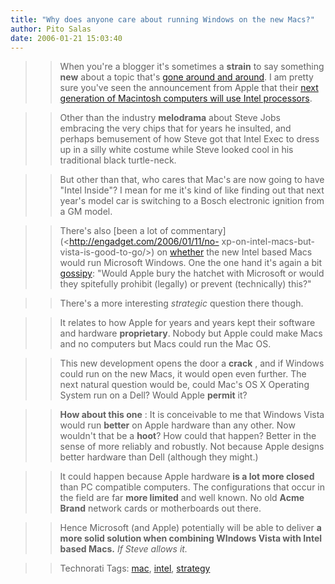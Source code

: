 ```yaml
---
title: "Why does anyone care about running Windows on the new Macs?"
author: Pito Salas
date: 2006-01-21 15:03:40
---
```


>>

>> When you're a blogger it's sometimes a **strain** to say something **new**
about a topic that's [gone around and
around](<http://www.google.com/search?q=intel%20mac%20vista%20xp>). I am
pretty sure you've seen the announcement from Apple that their [next
generation of Macintosh computers will use Intel
processors](<http://www.apple.com/macbookpro/>).

>>

>> Other than the industry **melodrama** about Steve Jobs embracing the very
chips that for years he insulted, and perhaps bemusement of how Steve got that
Intel Exec to dress up in a silly white costume while Steve looked cool in his
traditional black turtle-neck.

>>

>> But other than that, who cares that Mac's are now going to have "Intel
Inside"? I mean for me it's kind of like finding out that next year's model
car is switching to a Bosch electronic ignition from a GM model.

>>

>> There's also [been a lot of commentary](<http://engadget.com/2006/01/11/no-
xp-on-intel-macs-but-vista-is-good-to-go/>) on
[whether](<http://www.betanews.com/article/XP_Wont_Run_on_Intel_MacBook_iMac/1137003330>)
the new Intel based Macs would run Microsoft Windows. One the one hand it's
again a bit [gossipy](<http://www.msnbc.msn.com/id/10794396/from/RS.3/>):
"Would Apple bury the hatchet with Microsoft or would they spitefully prohibit
(legally) or prevent (technically) this?"

>>

>> There's a more interesting _strategic_ question there though.

>>

>> It relates to how Apple for years and years kept their software and
hardware **proprietary**. Nobody but Apple could make Macs and no computers
but Macs could run the Mac OS.

>>

>> This new development opens the door a **crack** , and if Windows could run
on the new Macs, it would open even further. The next natural question would
be, could Mac's OS X Operating System run on a Dell? Would Apple **permit**
it?

>>

>> **How about this one** : It is conceivable to me that Windows Vista would
run **better** on Apple hardware than any other. Now wouldn't that be a
**hoot**? How could that happen? Better in the sense of more reliably and
robustly. Not because Apple designs better hardware than Dell (although they
might.)

>>

>> It could happen because Apple hardware **is a lot more closed** than PC
compatible computers. The configurations that occur in the field are far
**more limited** and well known. No old **Acme Brand** network cards or
motherboards out there.

>>

>> Hence Microsoft (and Apple) potentially will be able to deliver **a more
solid solution when combining WIndows Vista with Intel based Macs.** _If Steve
allows it._

>>

>> Technorati Tags: [mac](<http://www.technorati.com/tag/mac>),
[intel](<http://www.technorati.com/tag/intel>),
[strategy](<http://www.technorati.com/tag/strategy>)


